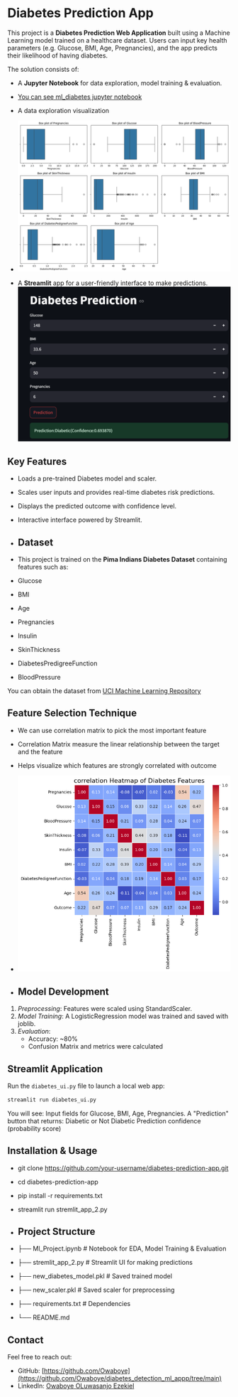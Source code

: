 # Diabetes Prediction App

This project is a **Diabetes Prediction Web Application** built using a Machine Learning model trained on a healthcare dataset. Users can input key health parameters (e.g. Glucose, BMI, Age, Pregnancies), and the app predicts their likelihood of having diabetes.

The solution consists of:
- A **Jupyter Notebook** for data exploration, model training & evaluation.
- [You can see ml_diabetes jupyter notebook](https://github.com/shirleychidinma24/Diabetes_Prediction/blob/main/Ml_Project.ipynb)
- A data exploration visualization
- ![Data exploration visualization Screenshot](https://github.com/shirleychidinma24/Diabetes_Prediction/blob/main/Data%20exploration%20visualization.png)

- A **Streamlit** app for a user-friendly interface to make predictions.
![App Screenshot](https://github.com/shirleychidinma24/Diabetes_Prediction/blob/main/Diabetes%20prediction%20screenshot.png)

## Key Features
- Loads a pre-trained Diabetes model and scaler.
- Scales user inputs and provides real-time diabetes risk predictions.
- Displays the predicted outcome with confidence level.
- Interactive interface powered by Streamlit.

- ## Dataset
- This project is trained on the **Pima Indians Diabetes Dataset** containing features such as:
- Glucose
- BMI
- Age
- Pregnancies
- Insulin
- SkinThickness
- DiabetesPredigreeFunction
- BloodPressure

You can obtain the dataset from [UCI Machine Learning Repository](https://www.kaggle.com/datasets/uciml/pima-indians-diabetes-database?select=diabetes.csv)


## Feature Selection Technique
- We can use correlation matrix to pick the most important feature
- Correlation Matrix measure the linear relationship between the target and the feature
- Helps visualize which features are strongly correlated with outcome
- ![Correlation matrix for feature selection](https://github.com/shirleychidinma24/Diabetes_Prediction/blob/main/correlation%20matrix.png)

- ## Model Development
1. *Preprocessing*: Features were scaled using StandardScaler.
2. *Model Training*: A LogisticRegression model was trained and saved with joblib.
3. *Evaluation*:
   - Accuracy: ~80%
   - Confusion Matrix and metrics were calculated
  
## Streamlit Application
   Run the `diabetes_ui.py` file to launch a local web app:
```bash
streamlit run diabetes_ui.py
```
You will see:
Input fields for Glucose, BMI, Age, Pregnancies.
A "Prediction" button that returns:
Diabetic or Not Diabetic
Prediction confidence (probability score)


## Installation & Usage
- git clone https://github.com/your-username/diabetes-prediction-app.git
- cd diabetes-prediction-app
- pip install -r requirements.txt
- streamlit run stremlit_app_2.py

- ## **Project Structure**
- ├── Ml_Project.ipynb         # Notebook for EDA, Model Training & Evaluation
- ├── stremlit_app_2.py        # Streamlit UI for making predictions
- ├── new_diabetes_model.pkl    # Saved trained model
- ├── new_scaler.pkl            # Saved scaler for preprocessing
- ├── requirements.txt          # Dependencies
- └── README.md   

## Contact
Feel free to reach out:
- GitHub: [https://github.com/Owaboye](https://github.com/Owaboye/diabetes_detection_ml_appp/tree/main)
- LinkedIn: [Owaboye OLuwasanjo Ezekiel](https://www.linkedin.com/in/yourprofile/)
